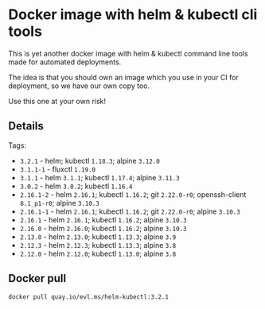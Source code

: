 # Docker image with helm & kubectl cli tools

This is yet another docker image with helm & kubectl command line tools made for automated deployments.

The idea is that you should own an image which you use in your CI for deployment, so we have our own copy too.

Use this one at your own risk!

## Details

Tags:
* `3.2.1` - helm; kubectl `1.18.3`; alpine `3.12.0`
* `3.1.1-1` - fluxctl `1.19.0`
* `3.1.1` - helm `3.1.1`; kubectl `1.17.4`; alpine `3.11.3`
* `3.0.2` - helm `3.0.2`; kubectl `1.16.4`
* `2.16.1-2` - helm `2.16.1`; kubectl `1.16.2`; git `2.22.0-r0`; openssh-client `8.1_p1-r0`; alpine `3.10.3`
* `2.16.1-1` - helm `2.16.1`; kubectl `1.16.2`; git `2.22.0-r0`;  alpine `3.10.3`
* `2.16.1` - helm `2.16.1`; kubectl `1.16.2`; alpine `3.10.3`
* `2.16.0` - helm `2.16.0`; kubectl `1.16.2`; alpine `3.10.3`
* `2.13.0` - helm `2.13.0`; kubectl `1.13.3`; alpine `3.9`
* `2.12.3` - helm `2.12.3`; kubectl `1.13.3`; alpine `3.8`
* `2.12.0` - helm `2.12.0`; kubectl `1.13.0`; alpine `3.8`

## Docker pull

```shell
docker pull quay.io/evl.ms/helm-kubectl:3.2.1
```

